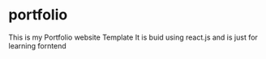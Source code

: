# portfolio
This is my Portfolio website Template
It is buid using react.js and is just for learning forntend

